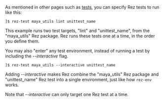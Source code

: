 As mentioned in other pages such as [tests](Package-Definition-Guide#tests),
you can specify Rez tests to run like this:

	]$ rez-test maya_utils lint unittest_name

This example runs two test targets, "lint" and "unittest_name", from the "maya_utils"
Rez package. Rez runs these tests one at a time, in the order you define them.

You may also "enter" any test environment, instead of running a test by
including the *--interactive* flag.

	]$ rez-test maya_utils --interactive unittest_name

Adding *--interactive* makes Rez combine the "maya_utils" Rez package and
"unittest_name" Rez test into a single environment, just like how `rez-env` works.

Note that *--interactive* can only target one Rez test at a time.
